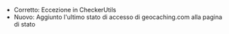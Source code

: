 
- Corretto: Eccezione in CheckerUtils
- Nuovo: Aggiunto l'ultimo stato di accesso di geocaching.com alla pagina di stato
